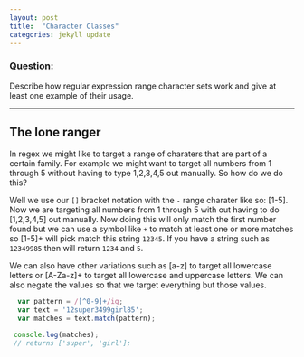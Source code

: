 ```yaml
---
layout: post
title:  "Character Classes"
categories: jekyll update
---
```


### Question:
Describe how regular expression range character sets work and give at least one example of their usage.
<hr>



## The lone ranger


In regex we might like to target a range of charaters that are part of a certain family. For example we might want to target all numbers from 1 through 5 without having to type 1,2,3,4,5 out manually. So how do we do this? 

Well we use our `[]` bracket notation with the `-` range charater like so: [1-5]. Now we are targeting all numbers from 1 through 5 with out having to do [1,2,3,4,5] out manually. Now doing this will only match the first number found but we can use a symbol like `+` to match at least one or more matches so [1-5]+  will pick match this string `12345`. If you have a string such as `12349985` then will return `1234` and `5`. 


We can also have other variations such as [a-z] to target all lowercase letters or [A-Za-z]+ to target all lowercase and uppercase letters. We can also negate the values so that we target everything but those values. 

```javascript 
  var pattern = /[^0-9]+/ig; 
  var text = '12super3499girl85'; 
  var matches = text.match(pattern);

 console.log(matches);
 // returns ['super', 'girl']; 
```















